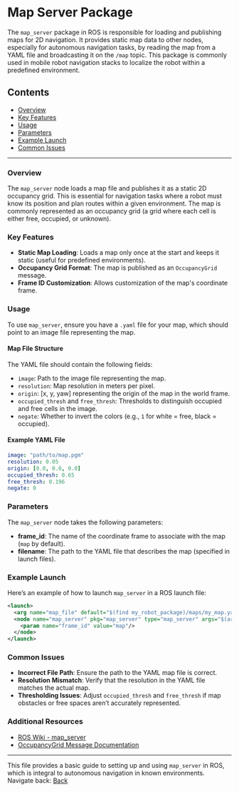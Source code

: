 # Map Server Package

The `map_server` package in ROS is responsible for loading and publishing maps for 2D navigation. It provides static map data to other nodes, especially for autonomous navigation tasks, by reading the map from a YAML file and broadcasting it on the `/map` topic. This package is commonly used in mobile robot navigation stacks to localize the robot within a predefined environment.

## Contents

- [Overview](#overview)
- [Key Features](#key-features)
- [Usage](#usage)
- [Parameters](#parameters)
- [Example Launch](#example-launch)
- [Common Issues](#common-issues)

---

### Overview

The `map_server` node loads a map file and publishes it as a static 2D occupancy grid. This is essential for navigation tasks where a robot must know its position and plan routes within a given environment. The map is commonly represented as an occupancy grid (a grid where each cell is either free, occupied, or unknown).

### Key Features

- **Static Map Loading**: Loads a map only once at the start and keeps it static (useful for predefined environments).
- **Occupancy Grid Format**: The map is published as an `OccupancyGrid` message.
- **Frame ID Customization**: Allows customization of the map's coordinate frame.
  
### Usage

To use `map_server`, ensure you have a `.yaml` file for your map, which should point to an image file representing the map. 

#### Map File Structure

The YAML file should contain the following fields:
- `image`: Path to the image file representing the map.
- `resolution`: Map resolution in meters per pixel.
- `origin`: [x, y, yaw] representing the origin of the map in the world frame.
- `occupied_thresh` and `free_thresh`: Thresholds to distinguish occupied and free cells in the image.
- `negate`: Whether to invert the colors (e.g., `1` for white = free, black = occupied).

#### Example YAML File

```yaml
image: "path/to/map.pgm"
resolution: 0.05
origin: [0.0, 0.0, 0.0]
occupied_thresh: 0.65
free_thresh: 0.196
negate: 0
```

### Parameters

The `map_server` node takes the following parameters:

- **frame_id**: The name of the coordinate frame to associate with the map (`map` by default).
- **filename**: The path to the YAML file that describes the map (specified in launch files).

### Example Launch

Here’s an example of how to launch `map_server` in a ROS launch file:

```xml
<launch>
  <arg name="map_file" default="$(find my_robot_package)/maps/my_map.yaml"/>
  <node name="map_server" pkg="map_server" type="map_server" args="$(arg map_file)">
    <param name="frame_id" value="map"/>
  </node>
</launch>
```

### Common Issues

- **Incorrect File Path**: Ensure the path to the YAML map file is correct.
- **Resolution Mismatch**: Verify that the resolution in the YAML file matches the actual map.
- **Thresholding Issues**: Adjust `occupied_thresh` and `free_thresh` if map obstacles or free spaces aren’t accurately represented.

### Additional Resources

- [ROS Wiki - map_server](http://wiki.ros.org/map_server)
- [OccupancyGrid Message Documentation](http://docs.ros.org/en/melodic/api/nav_msgs/html/msg/OccupancyGrid.html)

---

This file provides a basic guide to setting up and using `map_server` in ROS, which is integral to autonomous navigation in known environments.
Navigate back: [Back](https://github.com/Adipks/autonomous_navigation/tree/main)
